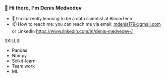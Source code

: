 ### 👋 Hi there, I'm Denis Medvedev

- 🌱 I’m currently learning to be a data scientist at BloomTech
- 📫 How to reach me: you can reach me via email: mdenis179@gmail.com or LinkedIn https://www.linkedin.com/in/denis-medvedev-/

SKILLS:
  * Pandas
  * Numpy
  * Scikit-learn
  * Team work
  * ML

<!-- [![Top Langs](https://github-readme-stats.vercel.app/api/top-langs/?username=dmed10)](https://github.com/dmed10/github-readme-stats) -->
